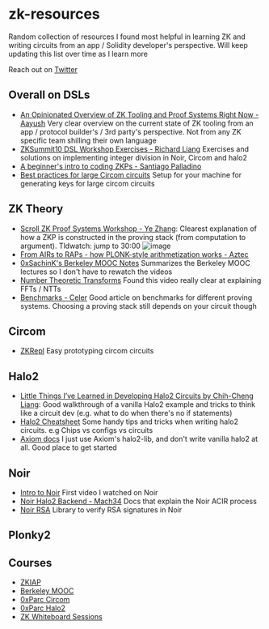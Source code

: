 # zk-resources
Random collection of resources I found most helpful in learning ZK and writing circuits from an app / Solidity developer's perspective. Will keep updating this list over time as I learn more

Reach out on [Twitter](https://twitter.com/richardzliang)

## Overall on DSLs
- [An Opinionated Overview of ZK Tooling and Proof Systems Right Now - Aayush](https://blog.aayushg.com/posts/zk/) Very clear overview on the current state of ZK tooling from an app / protocol builder's / 3rd party's perspective. Not from any ZK specific team shilling their own language
- [ZKSummit10 DSL Workshop Exercises - Richard Liang](https://github.com/richardliang/zkdsl-workshop) Exercises and solutions on implementing integer division in Noir, Circom and halo2
- [A beginner's intro to coding ZKPs - Santiago Palladino](https://dev.to/spalladino/a-beginners-intro-to-coding-zero-knowledge-proofs-c56)
- [Best practices for large Circom circuits](https://hackmd.io/V-7Aal05Tiy-ozmzTGBYPA?view#Compilation-and-proving) Setup for your machine for generating keys for large circom circuits

## ZK Theory
- [Scroll ZK Proof Systems Workshop - Ye Zhang](https://drive.google.com/file/d/12-e1g8Ad7q0avIOge-NELNBaDlpmk0TV/view): Clearest explanation of how a ZKP is constructed in the proving stack (from computation to argument). Tldwatch: jump to 30:00
![image](https://github.com/richardliang/zk-resources/assets/6797244/d2e6da02-f016-4e14-84d9-f000947edd21)
- [From AIRs to RAPs - how PLONK-style arithmetization works - Aztec](https://hackmd.io/@aztec-network/plonk-arithmetiization-air) 
- [0xSachinK's Berkeley MOOC Notes](https://github.com/0xSachinK/zkp-mooc-notes) Summarizes the Berkeley MOOC lectures so I don't have to rewatch the videos
- [Number Theoretic Transforms](https://www.youtube.com/watch?v=Pct3rS4Y0IA&list=PLcPzhUaCxlCjdhONxEYZ1dgKjZh3ZvPtl&index=5) Found this video really clear at explaining FFTs / NTTs
- [Benchmarks - Celer](https://blog.celer.network/2023/08/04/the-pantheon-of-zero-knowledge-proof-development-frameworks/) Good article on benchmarks for different proving systems. Choosing a proving stack still depends on your circuit though

## Circom
- [ZKRepl](https://zkrepl.dev/) Easy prototyping circom circuits

## Halo2
- [Little Things I’ve Learned in Developing Halo2 Circuits by Chih-Cheng Liang](https://www.youtube.com/watch?v=wSfkpJDq8AI): Good walkthrough of a vanilla Halo2 example and tricks to think like a circuit dev (e.g. what to do when there's no if statements)
- [Halo2 Cheatsheet](https://hackmd.io/@axiom/HyoXzD7Zh) Some handy tips and tricks when writing halo2 circuits. e.g Chips vs configs vs circuits
- [Axiom docs](https://docs.axiom.xyz/zero-knowledge-proofs/getting-started-with-halo2) I just use Axiom's halo2-lib, and don't write vanilla halo2 at all. Good place to get started

## Noir
- [Intro to Noir](https://www.youtube.com/watch?v=5CziMfChveY) First video I watched on Noir
- [Noir Halo2 Backend - Mach34](https://mach-34.github.io/halo2_backend_docs/getting_started/) Docs that explain the Noir ACIR process
- [Noir RSA](https://github.com/SetProtocol/noir-rsa) Library to verify RSA signatures in Noir

## Plonky2

## Courses
- [ZKIAP](https://zkiap.com/)
- [Berkeley MOOC](https://zk-learning.org/)
- [0xParc Circom](https://learn.0xparc.org/materials/circom/learning-group-1/circom-1/)
- [0xParc Halo2](https://learn.0xparc.org/halo2/)
- [ZK Whiteboard Sessions](https://www.youtube.com/playlist?list=PLj80z0cJm8QErn3akRcqvxUsyXWC81OGq)
